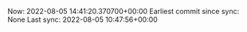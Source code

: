 Now: 2022-08-05 14:41:20.370700+00:00 Earliest commit since sync: None Last sync: 2022-08-05 10:47:56+00:00

